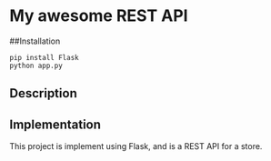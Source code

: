 # My awesome REST API

##Installation

```
pip install Flask
python app.py

```
## Description


## Implementation

This project is implement using Flask, and is a REST API for a store.
